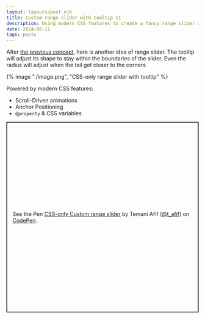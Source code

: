 ```yaml
---
layout: layouts/post.njk
title: Custom range slider with tooltip II
description: Using modern CSS features to create a fancy range slider with tooltop
date: 2024-06-11
tags: posts
---
```


After [the previous concept](/range-slider-tooltip/), here is another idea of range slider. The tooltip will adjust its shape to stay within the boundaries of the slider. Even the radius will adjust when the tail get closer to the corners.

{% image "./image.png", "CSS-only range slider with tooltip" %}

Powered by modern CSS features:
* Scroll-Driven animations
* Anchor Positioning
* `@property` & CSS variables


<p class="codepen" data-height="400" data-default-tab="result" data-slug-hash="vYweZQa" data-pen-title="CSS-only Custom range slider" data-preview="true" data-user="t_afif" style="height: 500px; box-sizing: border-box; display: flex; align-items: center; justify-content: center; border: 2px solid; margin: 1em 0; padding: 1em;">
  <span>See the Pen <a href="https://codepen.io/t_afif/pen/vYweZQa">
  CSS-only Custom range slider</a> by Temani Afif (<a href="https://codepen.io/t_afif">@t_afif</a>)
  on <a href="https://codepen.io">CodePen</a>.</span>
</p>
<script async src="https://cpwebassets.codepen.io/assets/embed/ei.js"></script>

